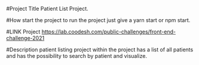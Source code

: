 #Project Title
Patient List Project.

#How start the project
to run the project just give a yarn start or npm start.

#LINK Project
https://lab.coodesh.com/public-challenges/front-end-challenge-2021

#Description
patient listing project within the project has a list of all patients and has the possibility to search by patient and visualize.